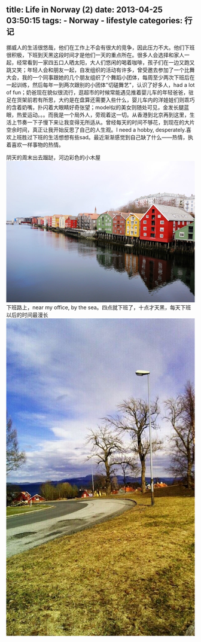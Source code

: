 title: Life in Norway (2)
date: 2013-04-25 03:50:15
tags: 
    - Norway
    - lifestyle
categories: 行记
---

挪威人的生活很悠哉，他们在工作上不会有很大的竞争，因此压力不大。他们下班很积极，下班到天黑这段时间才是他们一天的重点所在。很多人会选择和家人一起，经常看到一家四五口人晒太阳，大人们悠闲的喝着咖啡，孩子们在一边又跑又跳又笑；年轻人会和朋友一起，自发组织的活动有许多，曾受邀去参加了一个比舞大会，我的一个同事跟她的几个朋友组织了个舞蹈小团体，每周至少两次下班后在一起训练，然后每年一到两次跟别的小团体"切磋舞艺"，认识了好多人，had a lot of fun；奶爸现在貌似很流行，逛超市的时候常能遇见推着婴儿车的年轻爸爸，驻足在货架前若有所思，大约是在盘算还需要入些什么，婴儿车内的洋娃娃们则乖巧的含着奶嘴，扑闪着大眼睛好奇张望；model似的美女则随处可见，金发长腿蓝眼，热爱运动。。。而我是一个局外人，旁观着这一切。从香港到北京再到这里，生活上节奏一下子慢下来让我变得无所适从。曾经每天的时间不够花，到现在的大片空余时间，真正让我开始反思了自己的人生观。I need a hobby, desperately.喜欢上班胜过下班的生活想想有些sad。最近渐渐感觉到自己缺了什么——热情，执着喜欢一样事物的热情。

阴天的周末出去蹓跶，河边彩色的小木屋
![](/picture/nor1.jpg)
下班路上，near my office, by the sea。四点就下班了，十点才天黑，每天下班以后的时间最漫长
![](/picture/nor2.jpg)
